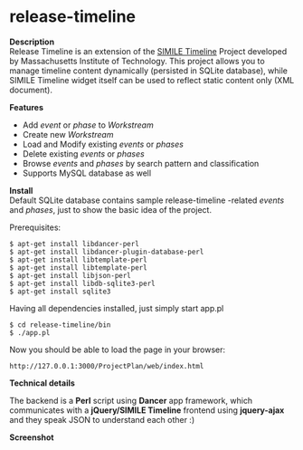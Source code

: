 release-timeline
================


**Description**   
Release Timeline is an extension of the [SIMILE Timeline][url-simile] Project developed by Massachusetts Institute of Technology. This project allows you to manage timeline content dynamically (persisted in SQLite database), while SIMILE Timeline widget itself can be used to reflect static content only (XML document).   

[url-simile]: http://www.simile-widgets.org/timeline/  "Title"

**Features**
*   Add *event* or *phase* to *Workstream*
*   Create new *Workstream*
*   Load and Modify existing *events* or *phases*
*   Delete existing *events* or *phases*
*   Browse *events* and *phases* by search pattern and classification
*   Supports MySQL database as well

**Install**   
Default SQLite database contains sample release-timeline -related *events* and *phases*, just to show the basic idea of the project.  

Prerequisites:

    $ apt-get install libdancer-perl
    $ apt-get install libdancer-plugin-database-perl
    $ apt-get install libtemplate-perl
    $ apt-get install libtemplate-perl
    $ apt-get install libjson-perl
    $ apt-get install libdb-sqlite3-perl
    $ apt-get install sqlite3

Having all dependencies installed, just simply start app.pl

    $ cd release-timeline/bin
    $ ./app.pl

Now you should be able to load the page in your browser:
    
    http://127.0.0.1:3000/ProjectPlan/web/index.html


**Technical details**

The backend is a **Perl** script using **Dancer** app framework, which communicates with a **jQuery/SIMILE Timeline** frontend using **jquery-ajax** and they speak JSON to understand each other :)

**Screenshot**

